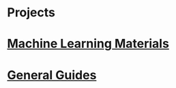 # Projects
# [Machine Learning Materials](https://bharathravu.github.io/data-science-notes)
# [General Guides](https://bharathravu.github.io/general_guides)
